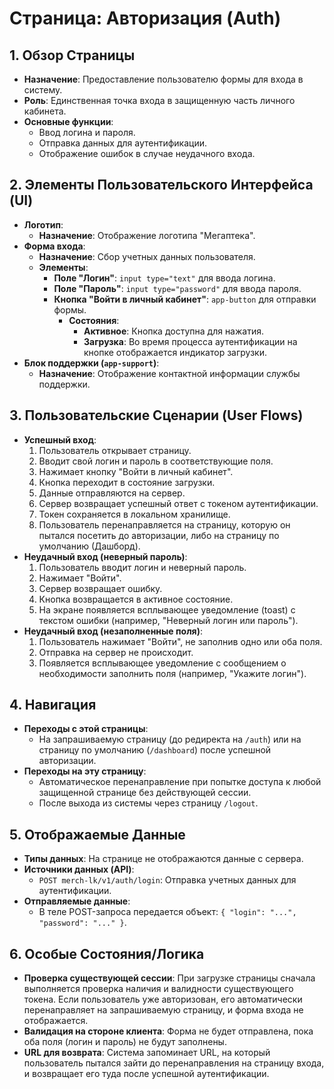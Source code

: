 # Страница: Авторизация (Auth)

## 1. Обзор Страницы

- **Назначение**: Предоставление пользователю формы для входа в систему.
- **Роль**: Единственная точка входа в защищенную часть личного кабинета.
- **Основные функции**:
    - Ввод логина и пароля.
    - Отправка данных для аутентификации.
    - Отображение ошибок в случае неудачного входа.

## 2. Элементы Пользовательского Интерфейса (UI)

- **Логотип**:
    - **Назначение**: Отображение логотипа "Мегаптека".
- **Форма входа**:
    - **Назначение**: Сбор учетных данных пользователя.
    - **Элементы**:
        - **Поле "Логин"**: `input type="text"` для ввода логина.
        - **Поле "Пароль"**: `input type="password"` для ввода пароля.
        - **Кнопка "Войти в личный кабинет"**: `app-button` для отправки формы.
            - **Состояния**:
                - **Активное**: Кнопка доступна для нажатия.
                - **Загрузка**: Во время процесса аутентификации на кнопке отображается индикатор загрузки.
- **Блок поддержки (`app-support`)**:
    - **Назначение**: Отображение контактной информации службы поддержки.

## 3. Пользовательские Сценарии (User Flows)

- **Успешный вход**:
    1. Пользователь открывает страницу.
    2. Вводит свой логин и пароль в соответствующие поля.
    3. Нажимает кнопку "Войти в личный кабинет".
    4. Кнопка переходит в состояние загрузки.
    5. Данные отправляются на сервер.
    6. Сервер возвращает успешный ответ с токеном аутентификации.
    7. Токен сохраняется в локальном хранилище.
    8. Пользователь перенаправляется на страницу, которую он пытался посетить до авторизации, либо на страницу по умолчанию (Дашборд).
- **Неудачный вход (неверный пароль)**:
    1. Пользователь вводит логин и неверный пароль.
    2. Нажимает "Войти".
    3. Сервер возвращает ошибку.
    4. Кнопка возвращается в активное состояние.
    5. На экране появляется всплывающее уведомление (toast) с текстом ошибки (например, "Неверный логин или пароль").
- **Неудачный вход (незаполненные поля)**:
    1. Пользователь нажимает "Войти", не заполнив одно или оба поля.
    2. Отправка на сервер не происходит.
    3. Появляется всплывающее уведомление с сообщением о необходимости заполнить поля (например, "Укажите логин").

## 4. Навигация

- **Переходы с этой страницы**:
    - На запрашиваемую страницу (до редиректа на `/auth`) или на страницу по умолчанию (`/dashboard`) после успешной авторизации.
- **Переходы на эту страницу**:
    - Автоматическое перенаправление при попытке доступа к любой защищенной странице без действующей сессии.
    - После выхода из системы через страницу `/logout`.

## 5. Отображаемые Данные

- **Типы данных**: На странице не отображаются данные с сервера.
- **Источники данных (API)**:
    - `POST merch-lk/v1/auth/login`: Отправка учетных данных для аутентификации.
- **Отправляемые данные**:
    - В теле POST-запроса передается объект: `{ "login": "...", "password": "..." }`.

## 6. Особые Состояния/Логика

- **Проверка существующей сессии**: При загрузке страницы сначала выполняется проверка наличия и валидности существующего токена. Если пользователь уже авторизован, его автоматически перенаправляет на запрашиваемую страницу, и форма входа не отображается.
- **Валидация на стороне клиента**: Форма не будет отправлена, пока оба поля (логин и пароль) не будут заполнены.
- **URL для возврата**: Система запоминает URL, на который пользователь пытался зайти до перенаправления на страницу входа, и возвращает его туда после успешной аутентификации.
